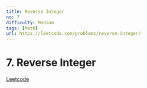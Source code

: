 ```yaml
---
title: Reverse Integer
no: 7
difficulty: Medium
tags: [Math]
url: https://leetcode.com/problems/reverse-integer/
---
```


# 7. Reverse Integer

[Leetcode](https://leetcode.com/problems/reverse-integer/)


